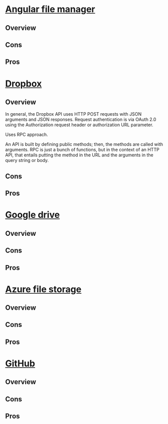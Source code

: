# [Angular file manager](https://github.com/joni2back/angular-filemanager)

## Overview

## Cons

## Pros

# [Dropbox](https://www.dropbox.com/developers/documentation/http/documentation)

## Overview

In general, the Dropbox API uses HTTP POST requests with JSON
arguments and JSON responses. Request authentication is via OAuth 2.0
using the Authorization request header or authorization URL parameter.

Uses RPC approach.

An API is built by defining public methods; then, the methods are
called with arguments. RPC is just a bunch of functions, but in the
context of an HTTP API, that entails putting the method in the URL and
the arguments in the query string or body.

## Cons

## Pros

# [Google drive](https://developers.google.com/drive/v2/reference/)

## Overview

## Cons

## Pros

# [Azure file storage](https://docs.microsoft.com/en-us/rest/api/storageservices/file-service-rest-api)

## Overview

## Cons

## Pros

# [GitHub](https://developer.github.com/v3/repos/contents/)

## Overview

## Cons

## Pros
